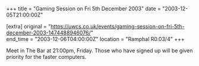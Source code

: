 +++
title = "Gaming Session on Fri 5th December 2003"
date = "2003-12-05T21:00:00Z"

[extra]
original = "https://uwcs.co.uk/events/gaming-session-on-fri-5th-december-2003-1474488946076/"    
end_time = "2003-12-06T04:00:00Z"
location = "Ramphal R0.03/4"
+++

Meet in The Bar at 21:00pm, Friday. Those who have signed up will be given priority for the faster computers.

